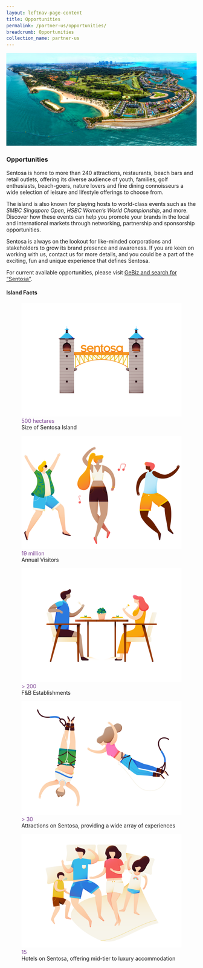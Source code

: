 ```yaml
---
layout: leftnav-page-content
title: Opportunities
permalink: /partner-us/opportunities/
breadcrumb: Opportunities
collection_name: partner-us
---
```

<div class="row">
	<div class="col is-12">
		<figure style="margin:0;">
			<img src="/images/partner-us/opportunities/sentosa-aerial.jpg" alt="Image of Sentosa (Aerial View)"/>
		</figure>
	</div>
</div>

### **Opportunities**

Sentosa is home to more than 240 attractions, restaurants, beach bars and retail outlets, offering its diverse audience of youth, families, golf enthusiasts, beach-goers, nature lovers and fine dining connoisseurs a wide selection of leisure and lifestyle offerings to choose from.

 The island is also known for playing hosts to world-class events such as the *SMBC Singapore Open, HSBC Women’s World Championship*, and more. Discover how these events can help you promote your brands in the local and international markets through networking, partnership and sponsorship opportunities.

Sentosa is always on the lookout for like-minded corporations and stakeholders to grow its brand presence and awareness.  If you are keen on working with us, contact us for more details, and you could be a part of the exciting, fun and unique experience that defines Sentosa.

For current available opportunities, please visit [GeBiz and search for “Sentosa”](https://www.gebiz.gov.sg/). 

#### **Island Facts**

<div class="row">
    <div class="col is-6">
        <figure>
            <img src="/images/partner-us/opportunities/island-facts-size.png" alt="Image of Size">
            <figcaption class="has-text-weight-bold" style="color:#814997">500 hectares</figcaption>
            Size of Sentosa Island
        </figure>
    </div>
    <div class="col is-6">
        <figure>
            <img src="/images/partner-us/opportunities/island-facts-visitors.png" alt="Image of Visitors">
            <figcaption class="has-text-weight-bold" style="color:#814997">19 million</figcaption>
            Annual Visitors
        </figure>
    </div>
</div>
<div class="row">
    <div class="col is-6">
        <figure>
            <img src="/images/partner-us/opportunities/island-facts-dining.png" alt="Image of Island">
            <figcaption class="has-text-weight-bold" style="color:#814997">> 200</figcaption>
            F&B Establishments
        </figure>
    </div>
    <div class="col is-6">
        <figure>
            <img src="/images/partner-us/opportunities/island-facts-attractions.png" alt="Image of Island">
            <figcaption class="has-text-weight-bold" style="color:#814997">> 30</figcaption>
            Attractions on Sentosa, providing a wide array of experiences
        </figure>
    </div>
</div>
<div class="row">
    <div class="col is-6">
        <figure>
            <img src="/images/partner-us/opportunities/island-facts-hotels.png" alt="Image of Island">
            <figcaption class="has-text-weight-bold" style="color:#814997">15</figcaption>
            Hotels on Sentosa, offering mid-tier to luxury accommodation
        </figure>
    </div>
</div>
